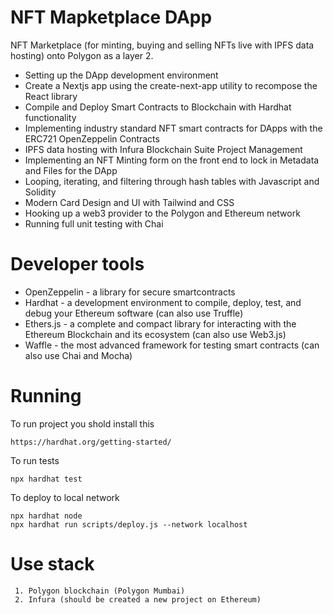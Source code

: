 # NFT Mapketplace DApp

NFT Marketplace (for minting, buying and selling NFTs live with IPFS data hosting) onto Polygon as a layer 2.   
- Setting up the DApp development environment
- Create a Nextjs app using the create-next-app utility to recompose the React library
- Compile and Deploy Smart Contracts to Blockchain with Hardhat functionality
- Implementing industry standard NFT smart contracts for DApps with the ERC721 OpenZeppelin Contracts
- IPFS data hosting with Infura Blockchain Suite Project Management
- Implementing an NFT Minting form on the front end to lock in Metadata and Files for the DApp
- Looping, iterating, and filtering through hash tables with Javascript and Solidity
- Modern Card Design and UI with Tailwind and CSS
- Hooking up a web3 provider to the Polygon and Ethereum network
- Running full unit testing with Chai

# Developer tools

- OpenZeppelin - a library for secure smartcontracts
- Hardhat - a development environment to compile, deploy, test, and debug your Ethereum software (can also use Truffle)
- Ethers.js - a complete and compact library for interacting with the Ethereum Blockchain and its ecosystem (can also use Web3.js)
- Waffle - the most advanced framework for testing smart contracts (can also use Chai and Mocha)


# Running 
To run project you shold install this
```shell
https://hardhat.org/getting-started/
```

To run tests
```shell
npx hardhat test
```

To deploy to local network
```shell
npx hardhat node
npx hardhat run scripts/deploy.js --network localhost
```

# Use stack

```shell
 1. Polygon blockchain (Polygon Mumbai)
 2. Infura (should be created a new project on Ethereum)
```
